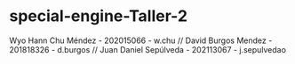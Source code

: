 # special-engine-Taller-2

Wyo Hann Chu Méndez - 202015066 - w.chu // 
David Burgos Mendez - 201818326 - d.burgos // 
Juan Daniel Sepúlveda - 202113067 - j.sepulvedao
